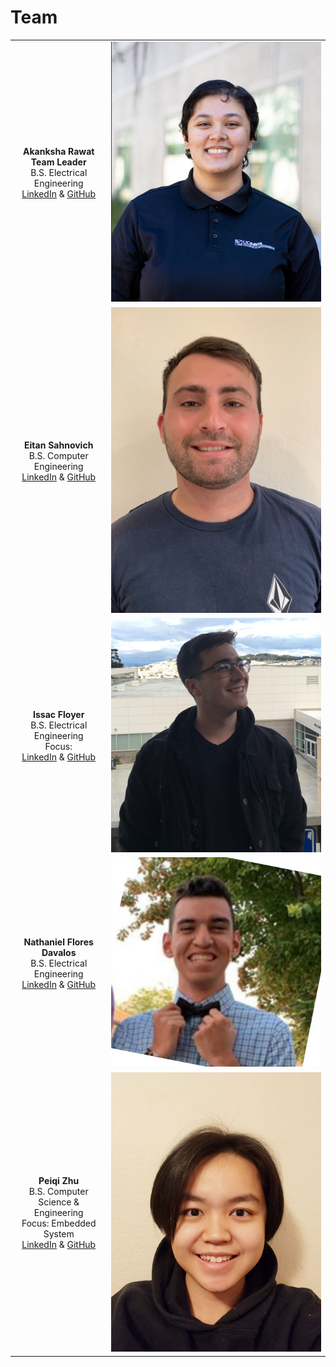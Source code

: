 
# Team

| | |
|:---------------------------------------------------------:|:---------------------------------------------------:|
|**Akanksha Rawat** <br/> **Team Leader** <br/> B.S. Electrical Engineering <br/> [LinkedIn](https://www.linkedin.com/in/akanrawat/) & [GitHub](https://github.com/RakankshaNew) | ![Akanksha](https://github.com/PaggieZ/EE-Emerge-2023-OscilloscopeFun/blob/main/pictures/Akanksha.png?raw=true) |
|**Eitan Sahnovich** <br/> B.S. Computer Engineering <br/> [LinkedIn](https://www.linkedin.com/in/eitan-sahnovich-b9421416b/) & [GitHub](https://github.com/Conrad-Rowling) | ![Eitan](https://github.com/PaggieZ/EE-Emerge-2023-OscilloscopeFun/blob/main/pictures/Eitan.png?raw=true) |
|**Issac Floyer** <br/> B.S. Electrical Engineering <br/> Focus: <br/> [LinkedIn](https://www.linkedin.com/in/isaac-loyer/) & [GitHub](https://github.com/neilkatahira) | ![Issac](https://github.com/PaggieZ/EE-Emerge-2023-OscilloscopeFun/blob/main/pictures/Issac.png?raw=true) |
|**Nathaniel Flores Davalos** <br/> B.S. Electrical Engineering <br/> [LinkedIn](https://www.linkedin.com/in/nathaniel-flores-davalos-4a7411277) & [GitHub](https://github.com/spectivePer) | ![Nathan](https://github.com/PaggieZ/EE-Emerge-2023-OscilloscopeFun/blob/main/pictures/Nathan.png?raw=true) |
|**Peiqi Zhu** <br/> B.S. Computer Science & Engineering <br/> Focus: Embedded System <br/> [LinkedIn](https://www.linkedin.com/in/peiqi-zhu-455804251/) & [GitHub](https://github.com/PaggieZ) | ![Peiqi](https://github.com/PaggieZ/EE-Emerge-2023-OscilloscopeFun/blob/main/pictures/Peiqi.png?raw=true)  |
